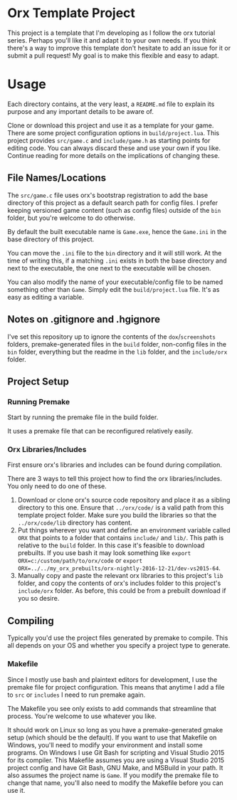 # Orx Template Project

This project is a template that I'm developing as I follow the orx tutorial series. Perhaps you'll like it and adapt it to your own needs. If you think there's a way to improve this template don't hesitate to add an issue for it or submit a pull request! My goal is to make this flexible and easy to adapt.

# Usage

Each directory contains, at the very least, a `README.md` file to explain its purpose and any important details to be aware of.

Clone or download this project and use it as a template for your game. There are some project configuration options in `build/project.lua`. This project provides `src/game.c` and `include/game.h` as starting points for editing code. You can always discard these and use your own if you like. Continue reading for more details on the implications of changing these.

## File Names/Locations

The `src/game.c` file uses orx's bootstrap registration to add the base directory of this project as a default search path for config files. I prefer keeping versioned game content (such as config files) outside of the `bin` folder, but you're welcome to do otherwise. 

By default the built executable name is `Game.exe`, hence the `Game.ini` in the base directory of this project. 

You can move the `.ini` file to the `bin` directory and it will still work. At the time of writing this, if a matching `.ini` exists in both the base directory and next to the executable, the one next to the executable will be chosen.

You can also modify the name of your executable/config file to be named something other than `Game`. Simply edit the `build/project.lua` file. It's as easy as editing a variable.

## Notes on .gitignore and .hgignore

I've set this repository up to ignore the contents of the `dox`/`screenshots` folders, premake-generated files in the `build` folder, non-config files in the `bin` folder, everything but the readme in the `lib` folder, and the `include/orx` folder.

## Project Setup

### Running Premake

Start by running the premake file in the build folder.

It uses a premake file that can be reconfigured relatively easily.

### Orx Libraries/Includes

First ensure orx's libraries and includes can be found during compilation.

There are 3 ways to tell this project how to find the orx libraries/includes. You only need to do one of these.

1. Download or clone orx's source code repository and place it as a sibling directory to this one. Ensure that `../orx/code/` is a valid path from this template project folder. Make sure you build the libraries so that the `../orx/code/lib` directory has content.
2. Put things wherever you want and define an environment variable called `ORX` that points to a folder that contains `include/` and `lib/`. This path is relative to the `build` folder. In this case it's feasible to download prebuilts. If you use bash it may look something like `export ORX=c:/custom/path/to/orx/code` or `export ORX=../../my_orx_prebuilts/orx-nightly-2016-12-21/dev-vs2015-64`.
3. Manually copy and paste the relevant orx libraries to this project's `lib` folder, and copy the contents of orx's includes folder to this project's `include/orx` folder. As before, this could be from a prebuilt download if you so desire.

## Compiling

Typically you'd use the project files generated by premake to compile. This all depends on your OS and whether you specify a project type to generate.

### Makefile

Since I mostly use bash and plaintext editors for development, I use the premake file for project configuration. This means that anytime I add a file to `src` or `includes` I need to run premake again. 

The Makefile you see only exists to add commands that streamline that process. You're welcome to use whatever you like. 

It should work on Linux so long as you have a premake-generated gmake setup (which should be the default). If you want to use that Makefile on Windows, you'll need to modify your environment and install some programs. On Windows I use Git Bash for scripting and Visual Studio 2015 for its compiler. This Makefile assumes you are using a Visual Studio 2015 project config and have Git Bash, GNU Make, and MSBuild in your path. It also assumes the project name is `Game`. If you modify the premake file to change that name, you'll also need to modify the Makefile before you can use it.

